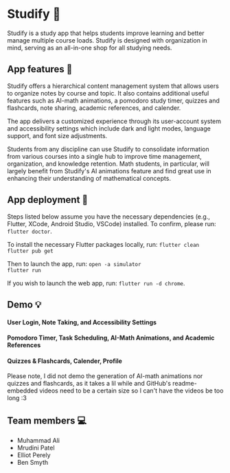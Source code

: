 # Studify 📖

Studify is a study app that helps students improve learning and better manage multiple course loads. Studify is designed with organization in mind, serving as an all-in-one shop for all studying needs.


## App features 🧮

Studify offers a hierarchical content management system that allows users to organize notes by course and topic. It also contains additional useful features such as AI-math animations, a pomodoro study timer, quizzes and flashcards, note sharing, academic references, and calender.
 
The app delivers a customized experience through its user-account system and accessibility settings which include dark and light modes, language support, and font size adjustments.

Students from any discipline can use Studify to consolidate information from various courses into a single hub to improve time management, organization, and knowledge retention. Math students, in particular, will largely benefit from Studify's AI animations feature and find great use in enhancing their understanding of mathematical concepts.


## App deployment 🚀

Steps listed below assume you have the necessary dependencies (e.g., Flutter, XCode, Android Studio, VSCode) installed. To confirm, please run: `flutter doctor`.

To install the necessary Flutter packages locally, run:
`flutter clean`  
`flutter pub get`  

Then to launch the app, run:
`open -a simulator`  
`flutter run`  

If you wish to launch the web app, run: `flutter run -d chrome`.


## Demo 💡

#### User Login, Note Taking, and Accessibility Settings


#### Pomodoro Timer, Task Scheduling, AI-Math Animations, and Academic References


#### Quizzes & Flashcards, Calender, Profile


Please note, I did not demo the generation of AI-math animations nor quizzes and flashcards, as it takes a lil while and GitHub's readme-embedded videos need to be a certain size so I can't have the videos be too long :3


## Team members 💻

- Muhammad Ali
- Mrudini Patel
- Elliot Perely
- Ben Smyth


